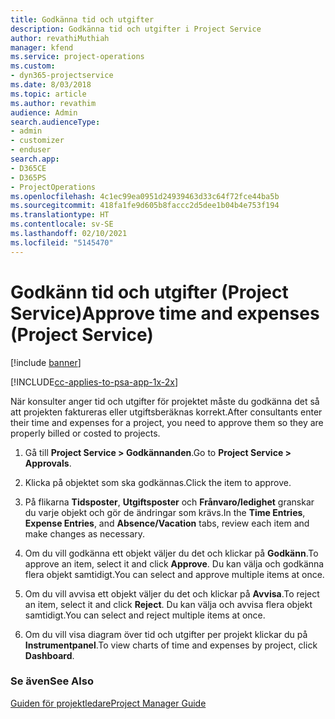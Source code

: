```yaml
---
title: Godkänna tid och utgifter
description: Godkänna tid och utgifter i Project Service
author: revathiMuthiah
manager: kfend
ms.service: project-operations
ms.custom:
- dyn365-projectservice
ms.date: 8/03/2018
ms.topic: article
ms.author: revathim
audience: Admin
search.audienceType:
- admin
- customizer
- enduser
search.app:
- D365CE
- D365PS
- ProjectOperations
ms.openlocfilehash: 4c1ec99ea0951d24939463d33c64f72fce44ba5b
ms.sourcegitcommit: 418fa1fe9d605b8faccc2d5dee1b04b4e753f194
ms.translationtype: HT
ms.contentlocale: sv-SE
ms.lasthandoff: 02/10/2021
ms.locfileid: "5145470"
---
```

# <a name="approve-time-and-expenses-project-service"></a><span data-ttu-id="418f5-103">Godkänn tid och utgifter (Project Service)</span><span class="sxs-lookup"><span data-stu-id="418f5-103">Approve time and expenses (Project Service)</span></span>

[!include [banner](../includes/psa-now-project-operations.md)]

[!INCLUDE[cc-applies-to-psa-app-1x-2x](../includes/cc-applies-to-psa-app-1x-2x.md)]

<span data-ttu-id="418f5-104">När konsulter anger tid och utgifter för projektet måste du godkänna det så att projekten faktureras eller utgiftsberäknas korrekt.</span><span class="sxs-lookup"><span data-stu-id="418f5-104">After consultants enter their time and expenses for a project, you need to approve them so they are properly billed or costed to projects.</span></span>  
  
1.  <span data-ttu-id="418f5-105">Gå till **Project Service > Godkännanden**.</span><span class="sxs-lookup"><span data-stu-id="418f5-105">Go to **Project Service > Approvals**.</span></span>  
  
2.  <span data-ttu-id="418f5-106">Klicka på objektet som ska godkännas.</span><span class="sxs-lookup"><span data-stu-id="418f5-106">Click the item to approve.</span></span>  
  
3.  <span data-ttu-id="418f5-107">På flikarna **Tidsposter**, **Utgiftsposter** och **Frånvaro/ledighet** granskar du varje objekt och gör de ändringar som krävs.</span><span class="sxs-lookup"><span data-stu-id="418f5-107">In the **Time Entries**, **Expense Entries**, and **Absence/Vacation** tabs, review each item and make changes as necessary.</span></span>  
  
4.  <span data-ttu-id="418f5-108">Om du vill godkänna ett objekt väljer du det och klickar på **Godkänn**.</span><span class="sxs-lookup"><span data-stu-id="418f5-108">To approve an item, select it and click **Approve**.</span></span> <span data-ttu-id="418f5-109">Du kan välja och godkänna flera objekt samtidigt.</span><span class="sxs-lookup"><span data-stu-id="418f5-109">You can select and approve multiple items at once.</span></span>  
  
5.  <span data-ttu-id="418f5-110">Om du vill avvisa ett objekt väljer du det och klickar på **Avvisa**.</span><span class="sxs-lookup"><span data-stu-id="418f5-110">To reject an item, select it and click **Reject**.</span></span> <span data-ttu-id="418f5-111">Du kan välja och avvisa flera objekt samtidigt.</span><span class="sxs-lookup"><span data-stu-id="418f5-111">You can select and reject multiple items at once.</span></span>  
  
6.  <span data-ttu-id="418f5-112">Om du vill visa diagram över tid och utgifter per projekt klickar du på **Instrumentpanel**.</span><span class="sxs-lookup"><span data-stu-id="418f5-112">To view charts of time and expenses by project, click **Dashboard**.</span></span>  
  
### <a name="see-also"></a><span data-ttu-id="418f5-113">Se även</span><span class="sxs-lookup"><span data-stu-id="418f5-113">See Also</span></span>  
 [<span data-ttu-id="418f5-114">Guiden för projektledare</span><span class="sxs-lookup"><span data-stu-id="418f5-114">Project Manager Guide</span></span>](../psa/project-manager-guide.md)
